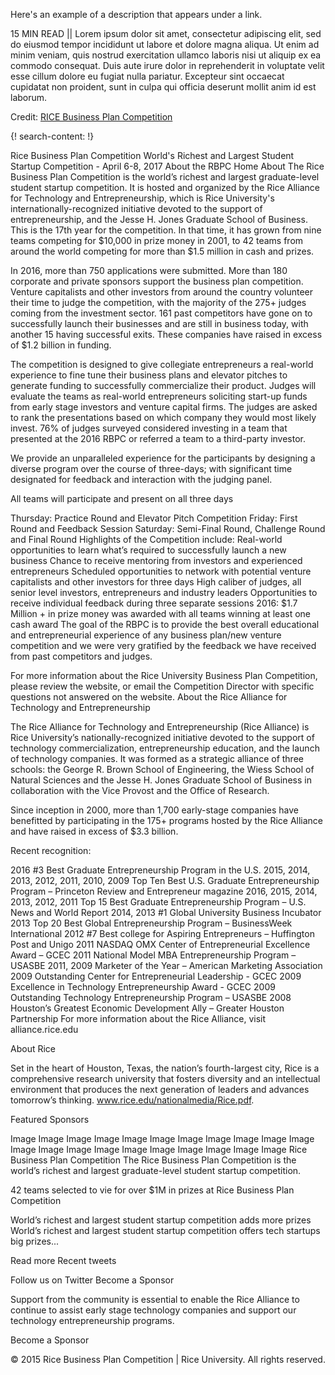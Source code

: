 Here's an example of a description that appears under a link.

15 MIN READ || Lorem ipsum dolor sit amet, consectetur adipiscing elit, sed do eiusmod tempor incididunt ut labore et dolore magna aliqua. Ut enim ad minim veniam, quis nostrud exercitation ullamco laboris nisi ut aliquip ex ea commodo consequat. Duis aute irure dolor in reprehenderit in voluptate velit esse cillum dolore eu fugiat nulla pariatur. Excepteur sint occaecat cupidatat non proident, sunt in culpa qui officia deserunt mollit anim id est laborum.

Credit: [RICE Business Plan Competition](http://www.ricebusinessplancompetition.com/)


{! search-content: !}

Rice Business Plan Competition
World's Richest and Largest Student Startup Competition - April 6-8, 2017
About the RBPC
Home About
The Rice Business Plan Competition is the world’s richest and largest graduate-level student startup competition. It is hosted and organized by the Rice Alliance for Technology and Entrepreneurship, which is Rice University's internationally-recognized initiative devoted to the support of entrepreneurship, and the Jesse H. Jones Graduate School of Business. This is the 17th year for the competition. In that time, it has grown from nine teams competing for $10,000 in prize money in 2001, to 42 teams from around the world competing for more than $1.5 million in cash and prizes.

In 2016, more than 750 applications were submitted. More than 180 corporate and private sponsors support the business plan competition. Venture capitalists and other investors from around the country volunteer their time to judge the competition, with the majority of the 275+ judges coming from the investment sector. 161 past competitors have gone on to successfully launch their businesses and are still in business today, with another 15 having successful exits. These companies have raised in excess of $1.2 billion in funding.

The competition is designed to give collegiate entrepreneurs a real-world experience to fine tune their business plans and elevator pitches to generate funding to successfully commercialize their product. Judges will evaluate the teams as real-world entrepreneurs soliciting start-up funds from early stage investors and venture capital firms. The judges are asked to rank the presentations based on which company they would most likely invest. 76% of judges surveyed considered investing in a team that presented at the 2016 RBPC or referred a team to a third-party investor.

We provide an unparalleled experience for the participants by designing a diverse program over the course of three-days; with significant time designated for feedback and interaction with the judging panel.

All teams will participate and present on all three days

Thursday: Practice Round and Elevator Pitch Competition
Friday: First Round and Feedback Session
Saturday: Semi-Final Round, Challenge Round and Final Round
Highlights of the Competition include:
Real-world opportunities to learn what’s required to successfully launch a new business
Chance to receive mentoring from investors and experienced entrepreneurs
Scheduled opportunities to network with potential venture capitalists and other investors for three days
High caliber of judges, all senior level investors, entrepreneurs and industry leaders
Opportunities to receive individual feedback during three separate sessions
2016: $1.7 Million + in prize money was awarded with all teams winning at least one cash award
The goal of the RBPC is to provide the best overall educational and entrepreneurial experience of any business plan/new venture competition and we were very gratified by the feedback we have received from past competitors and judges.

For more information about the Rice University Business Plan Competition, please review the website, or email the Competition Director with specific questions not answered on the website.
About the Rice Alliance for Technology and Entrepreneurship

The Rice Alliance for Technology and Entrepreneurship (Rice Alliance) is Rice University’s nationally-recognized initiative devoted to the support of technology commercialization, entrepreneurship education, and the launch of technology companies. It was formed as a strategic alliance of three schools: the George R. Brown School of Engineering, the Wiess School of Natural Sciences and the Jesse H. Jones Graduate School of Business in collaboration with the Vice Provost and the Office of Research.

Since inception in 2000, more than 1,700 early-stage companies have benefitted by participating in the 175+ programs hosted by the Rice Alliance and have raised in excess of $3.3 billion.

Recent recognition:

2016 #3 Best Graduate Entrepreneurship Program in the U.S.
2015, 2014, 2013, 2012, 2011, 2010, 2009 Top Ten Best U.S. Graduate Entrepreneurship Program – Princeton Review and Entrepreneur magazine
2016, 2015, 2014, 2013, 2012, 2011 Top 15 Best Graduate Entrepreneurship Program – U.S. News and World Report
2014, 2013 #1 Global University Business Incubator
2013 Top 20 Best Global Entrepreneurship Program – BusinessWeek International
2012 #7 Best college for Aspiring Entrepreneurs – Huffington Post and Unigo
2011 NASDAQ OMX Center of Entrepreneurial Excellence Award – GCEC
2011 National Model MBA Entrepreneurship Program – USASBE
2011, 2009 Marketer of the Year – American Marketing Association
2009 Outstanding Center for Entrepreneurial Leadership - GCEC
2009 Excellence in Technology Entrepreneurship Award - GCEC
2009 Outstanding Technology Entrepreneurship Program – USASBE
2008 Houston’s Greatest Economic Development Ally – Greater Houston Partnership
For more information about the Rice Alliance, visit alliance.rice.edu

About Rice

Set in the heart of Houston, Texas, the nation’s fourth-largest city, Rice is a comprehensive research university that fosters diversity and an intellectual environment that produces the next generation of leaders and advances tomorrow’s thinking. www.rice.edu/nationalmedia/Rice.pdf.

Featured Sponsors

Image
Image
Image
Image
Image
Image
Image
Image
Image
Image
Image
Image
Image
Image
Image
Image
Image
Image
Image
Image
Image
 Rice Business Plan Competition
The Rice Business Plan Competition is the world’s richest and largest graduate-level student startup competition.

   
42 teams selected to vie for over $1M in prizes at Rice Business Plan Competition

World’s richest and largest student startup competition adds more prizes
World’s richest and largest student startup competition offers tech startups big prizes...

Read more
Recent tweets

Follow us on Twitter
Become a Sponsor

Support from the community is essential to enable the Rice Alliance to continue to assist early stage technology companies and support our technology entrepreneurship programs.

Become a Sponsor

© 2015 Rice Business Plan Competition | Rice University.  All rights reserved.
